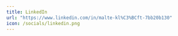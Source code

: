 ```yaml
---
title: LinkedIn
url: "https://www.linkedin.com/in/malte-kl%C3%BCft-7bb20b130"
icon: /socials/linkedin.png
---
```

